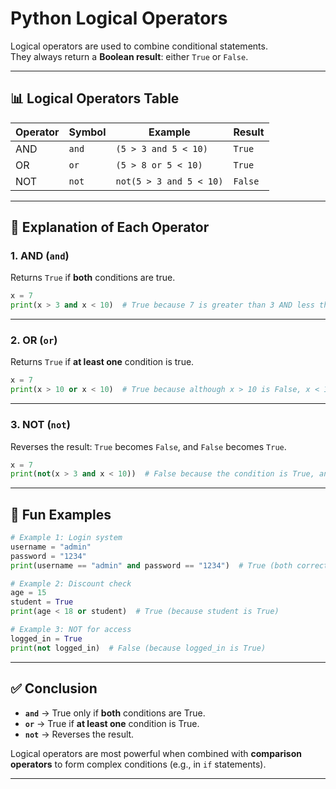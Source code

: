 # Python Logical Operators

Logical operators are used to combine conditional statements.  
They always return a **Boolean result**: either `True` or `False`.

---

## 📊 Logical Operators Table

| Operator | Symbol | Example | Result |
|----------|--------|---------|--------|
| AND | `and` | `(5 > 3 and 5 < 10)` | `True` |
| OR  | `or`  | `(5 > 8 or 5 < 10)` | `True` |
| NOT | `not` | `not(5 > 3 and 5 < 10)` | `False` |

---

## 📝 Explanation of Each Operator

### 1. AND (`and`)
Returns `True` if **both** conditions are true.  
```python
x = 7
print(x > 3 and x < 10)  # True because 7 is greater than 3 AND less than 10
```

---

### 2. OR (`or`)
Returns `True` if **at least one** condition is true.  
```python
x = 7
print(x > 10 or x < 10)  # True because although x > 10 is False, x < 10 is True
```

---

### 3. NOT (`not`)
Reverses the result: `True` becomes `False`, and `False` becomes `True`.  
```python
x = 7
print(not(x > 3 and x < 10))  # False because the condition is True, and NOT reverses it
```

---

## 🎉 Fun Examples

```python
# Example 1: Login system
username = "admin"
password = "1234"
print(username == "admin" and password == "1234")  # True (both correct)

# Example 2: Discount check
age = 15
student = True
print(age < 18 or student)  # True (because student is True)

# Example 3: NOT for access
logged_in = True
print(not logged_in)  # False (because logged_in is True)
```

---

## ✅ Conclusion

- **`and`** → True only if **both** conditions are True.  
- **`or`** → True if **at least one** condition is True.  
- **`not`** → Reverses the result.  

Logical operators are most powerful when combined with **comparison operators** to form complex conditions (e.g., in `if` statements).

---
